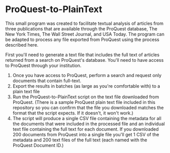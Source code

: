 # ProQuest-to-PlainText
This small program was created to facilitate textual analysis of articles from three publications that are available through the ProQuest database, The New York Times, The Wall Street Journal, and USA Today.  The program can be adapted to process any file exported from ProQuest using the process described here.

First you'll need to generate a text file that includes the full text of articles returned from a search on ProQuest's database. You'll need to have access to ProQuest through your institution.
1. Once you have access to ProQuest, perform a search and request only documents that contain full-text.
2. Export the results in batches (as large as you're comfortable with) to a plain text file
3. Run the ProQuest-to-PlainText script on the text file downloaded from ProQuest.  (There is a sample ProQuest plain text file included in this repository so you can confirm that the file you downloaded matches the format that the script expects.  If it doesn't, it won't work.)
4. The script will produce a single CSV file containing the metadata for all the documents that were included in the processed file and an individual text file containing the full text for each document.  If you downloaded 200 documents from ProQuest into a single file you'll get 1 CSV of the metadata and 200 text files of the full text (each named with the ProQuest Document ID.)